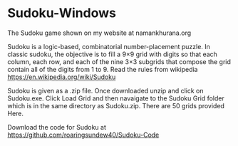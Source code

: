 # Sudoku-Windows
The Sudoku game shown on my website at namankhurana.org

Sudoku is a logic-based, combinatorial number-placement puzzle. In classic sudoku, the objective is to fill a 9×9 grid with digits so that each column, each row, and each of the nine 3×3 subgrids that compose the grid contain all of the digits from 1 to 9. Read the rules from wikipedia https://en.wikipedia.org/wiki/Sudoku

Sudoku is given as a .zip file. Once downloaded unzip and click on Sudoku.exe. Click Load Grid and then navaigate to the Sudoku Grid folder which is in the same directory as Sudoku.zip. There are 50 grids provided Here.

Download the code for Sudoku at https://github.com/roaringsundew40/Sudoku-Code
